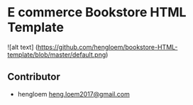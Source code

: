 # E commerce Bookstore HTML Template
![alt text] (https://github.com/hengloem/bookstore-HTML-template/blob/master/default.png)
## Contributor
* hengloem <heng.loem2017@gmail.com>

